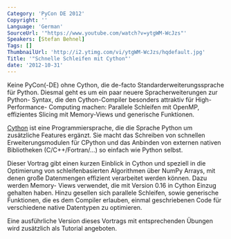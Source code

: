 ```yaml
---
Category: 'PyCon DE 2012'
Copyright: ''
Language: 'German'
SourceUrl: '"https://www.youtube.com/watch?v=ytgWM-WcJzs"'
Speakers: [Stefan Behnel]
Tags: []
ThumbnailUrl: 'http://i2.ytimg.com/vi/ytgWM-WcJzs/hqdefault.jpg'
Title: '"Schnelle Schleifen mit Cython"'
date: '2012-10-31'
---
```

Keine PyCon(-DE) ohne Cython, die de-facto Standarderweiterungssprache für
Python. Diesmal geht es um ein paar neuere Spracherweiterungen zur Python-
Syntax, die den Cython-Compiler besonders attraktiv für High-Performance-
Computing machen: Parallele Schleifen mit OpenMP, effizientes Slicing mit
Memory-Views und generische Funktionen.

[Cython](http://cython.org "Web-Seite des Cython-Projekts") ist eine
Programmiersprache, die die Sprache Python um zusätzliche Features ergänzt.
Sie macht das Schreiben von schnellen Erweiterungsmodulen für CPython und das
Anbinden von externen nativen Bibliotheken (C/C++/Fortran/...) so einfach wie
Python selbst.

Dieser Vortrag gibt einen kurzen Einblick in Cython und speziell in die
Optimierung von schleifenbasierten Algorithmen über NumPy Arrays, mit denen
große Datenmengen effizient verarbeitet werden können. Dazu werden Memory-
Views verwendet, die mit Version 0.16 in Cython Einzug gehalten haben. Hinzu
gesellen sich parallele Schleifen, sowie generische Funktionen, die es dem
Compiler erlauben, einmal geschriebenen Code für verschiedene native
Datentypen zu optimieren.

Eine ausführliche Version dieses Vortrags mit entsprechenden Übungen wird
zusätzlich als Tutorial angeboten.

